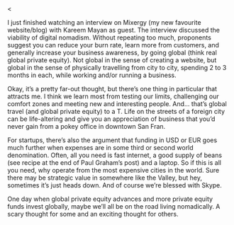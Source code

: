 <<p>I just finished watching an interview on Mixergy (my new favourite website/blog) with Kareem Mayan as guest. The interview discussed the viability of digital nomadism. Without repeating too much, proponents suggest you can reduce your burn rate, learn more from customers, and generally increase your business awareness, by going global (think real global private equity). Not global in the sense of creating a website, but global in the sense of physically travelling from city to city, spending 2 to 3 months in each, while working and/or running a business.</p><p>Okay, it&#8217;s a pretty far-out thought, but there&#8217;s one thing in particular that attracts me. I think we learn most from testing our limits, challenging our comfort zones and meeting new and interesting people. And&#8230; that&#8217;s global travel (and global private equity) to a T. Life on the streets of a foreign city can be life-altering and give you an appreciation of business that you&#8217;d never gain from a pokey office in downtown San Fran.</p><p>For startups, there&#8217;s also the argument that funding in USD or EUR goes much further when expenses are in some third or second world denomination. Often, all you need is fast internet, a good supply of beans (see recipe at the end of Paul Graham&#8217;s post) and a laptop. So if this is all you need, why operate from the most expensive cities in the world. Sure there may be strategic value in somewhere like the Valley, but hey, sometimes it&#8217;s just heads down. And of course we&#8217;re blessed with Skype.</p><p>One day when global private equity advances and more private equity funds invest globally, maybe we&#8217;ll all be on the road living nomadically. A scary thought for some and an exciting thought for others.</p>
